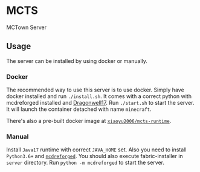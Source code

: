 # MCTS

MCTown Server

## Usage

The server can be installed by using docker or manually.

### Docker

The recommended way to use this server is to use docker. Simply have docker installed and run `./install.sh`. It comes with a correct python with mcdreforged installed and [Dragonwell17](https://dragonwell-jdk.io/). Run `./start.sh` to start the server. It will launch the container detached with name `minecraft`.

There's also a pre-built docker image at [`xiaoyu2006/mcts-runtime`](https://hub.docker.com/repository/docker/xiaoyu2006/mcts-runtime/).

### Manual

Install `Java17` runtime with correct `JAVA_HOME` set. Also you need to install `Python3.6+` and [`mcdreforged`](https://pypi.org/project/mcdreforged/). You should also execute fabric-installer in `server` directory. Run `python -m mcdreforged` to start the server.

